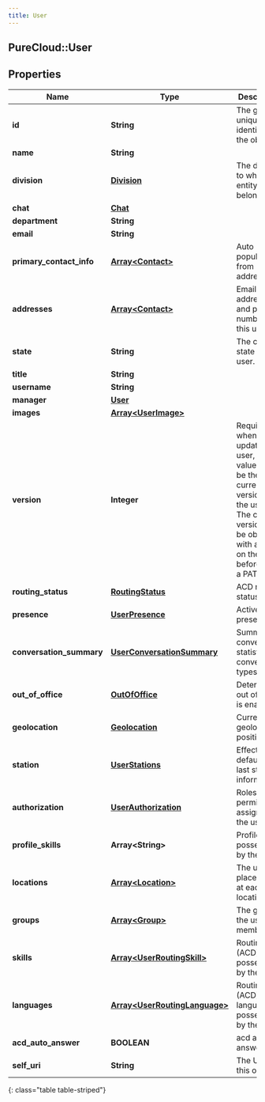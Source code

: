 ```yaml
---
title: User
---
```

## PureCloud::User

## Properties

|Name | Type | Description | Notes|
|------------ | ------------- | ------------- | -------------|
| **id** | **String** | The globally unique identifier for the object. | [optional] |
| **name** | **String** |  | [optional] |
| **division** | [**Division**](Division.html) | The division to which this entity belongs. | [optional] |
| **chat** | [**Chat**](Chat.html) |  | [optional] |
| **department** | **String** |  | [optional] |
| **email** | **String** |  | [optional] |
| **primary_contact_info** | [**Array&lt;Contact&gt;**](Contact.html) | Auto populated from addresses. | [optional] |
| **addresses** | [**Array&lt;Contact&gt;**](Contact.html) | Email addresses and phone numbers for this user | [optional] |
| **state** | **String** | The current state for this user. | [optional] |
| **title** | **String** |  | [optional] |
| **username** | **String** |  | [optional] |
| **manager** | [**User**](User.html) |  | [optional] |
| **images** | [**Array&lt;UserImage&gt;**](UserImage.html) |  | [optional] |
| **version** | **Integer** | Required when updating a user, this value should be the current version of the user.  The current version can be obtained with a GET on the user before doing a PATCH. | |
| **routing_status** | [**RoutingStatus**](RoutingStatus.html) | ACD routing status | [optional] |
| **presence** | [**UserPresence**](UserPresence.html) | Active presence | [optional] |
| **conversation_summary** | [**UserConversationSummary**](UserConversationSummary.html) | Summary of conversion statistics for conversation types. | [optional] |
| **out_of_office** | [**OutOfOffice**](OutOfOffice.html) | Determine if out of office is enabled | [optional] |
| **geolocation** | [**Geolocation**](Geolocation.html) | Current geolocation position | [optional] |
| **station** | [**UserStations**](UserStations.html) | Effective, default, and last station information | [optional] |
| **authorization** | [**UserAuthorization**](UserAuthorization.html) | Roles and permissions assigned to the user | [optional] |
| **profile_skills** | **Array&lt;String&gt;** | Profile skills possessed by the user | [optional] |
| **locations** | [**Array&lt;Location&gt;**](Location.html) | The user placement at each site location. | [optional] |
| **groups** | [**Array&lt;Group&gt;**](Group.html) | The groups the user is a member of | [optional] |
| **skills** | [**Array&lt;UserRoutingSkill&gt;**](UserRoutingSkill.html) | Routing (ACD) skills possessed by the user | [optional] |
| **languages** | [**Array&lt;UserRoutingLanguage&gt;**](UserRoutingLanguage.html) | Routing (ACD) languages possessed by the user | [optional] |
| **acd_auto_answer** | **BOOLEAN** | acd auto answer | [optional] |
| **self_uri** | **String** | The URI for this object | [optional] |
{: class="table table-striped"}


